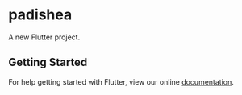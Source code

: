 # padishea

A new Flutter project.

## Getting Started

For help getting started with Flutter, view our online
[documentation](https://flutter.io/).
